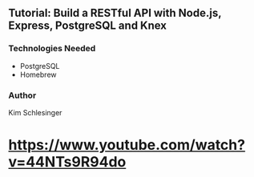 ## Tutorial: Build a RESTful API with Node.js, Express, PostgreSQL and Knex

### Technologies Needed

* PostgreSQL
* Homebrew

### Author

Kim Schlesinger

# https://www.youtube.com/watch?v=44NTs9R94do
